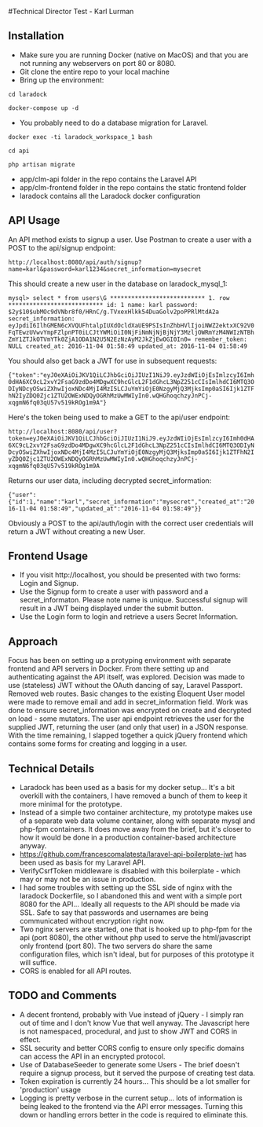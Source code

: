 #Technical Director Test - Karl Lurman

## Installation

- Make sure you are running Docker (native on MacOS) and that you are not running any webservers on port 80 or 8080.
- Git clone the entire repo to your local machine
- Bring up the environment:

``cd laradock``

``docker-compose up -d``

- You probably need to do a database migration for Laravel.

``docker exec -ti laradock_workspace_1 bash``

``cd api``

``php artisan migrate``

- app/clm-api folder in the repo contains the Laravel API
- app/clm-frontend folder in the repo contains the static frontend folder
- laradock contains all the Laradock docker configuration

## API Usage

An API method exists to signup a user. Use Postman to create a user with a POST to the api/signup endpoint:

``http://localhost:8080/api/auth/signup?name=karl&password=karl1234&secret_information=mysecret``

This should create a new user in the database on laradock_mysql_1:

``mysql> select * from users\G
*************************** 1. row ***************************
                id: 1
              name: karl
          password: $2y$10$ubMOc9dVNbr8f0/HRnC/g.TVxexHlkk54DuaGolv2poPPRlMtdA2a
secret_information: eyJpdiI6IlhGMEN6cXVQUFhtalpIUXdOcldXaUE9PSIsInZhbHVlIjoiNWZ2ektxXC92V0FqTEwzUVwvYmpFZlpnPT0iLCJtYWMiOiI0NjFiNmNjNjBjNjY3MzljOWRmYzM4NWIzNTBhZmY1ZTJkOTVmYTk0ZjA1ODA1N2U5N2EzNzAyM2JkZjEwOGI0In0=
    remember_token: NULL
        created_at: 2016-11-04 01:58:49
        updated_at: 2016-11-04 01:58:49``

You should also get back a JWT for use in subsequent requests:

``{"token":"eyJ0eXAiOiJKV1QiLCJhbGciOiJIUzI1NiJ9.eyJzdWIiOjEsImlzcyI6Imh0dHA6XC9cL2xvY2FsaG9zdDo4MDgwXC9hcGlcL2F1dGhcL3NpZ251cCIsImlhdCI6MTQ3ODIyNDcyOSwiZXhwIjoxNDc4MjI4MzI5LCJuYmYiOjE0NzgyMjQ3MjksImp0aSI6Ijk1ZTFhN2IyZDQ0Zjc1ZTU2OWExNDQyOGRhMzUwMWIyIn0.wQHGhoqchzyJnPCj-xqgmN6fq03qU57v519kROg1m9A"}``

Here's the token being used to make a GET to the api/user endpoint:

``http://localhost:8080/api/user?token=eyJ0eXAiOiJKV1QiLCJhbGciOiJIUzI1NiJ9.eyJzdWIiOjEsImlzcyI6Imh0dHA6XC9cL2xvY2FsaG9zdDo4MDgwXC9hcGlcL2F1dGhcL3NpZ251cCIsImlhdCI6MTQ3ODIyNDcyOSwiZXhwIjoxNDc4MjI4MzI5LCJuYmYiOjE0NzgyMjQ3MjksImp0aSI6Ijk1ZTFhN2IyZDQ0Zjc1ZTU2OWExNDQyOGRhMzUwMWIyIn0.wQHGhoqchzyJnPCj-xqgmN6fq03qU57v519kROg1m9A``

Returns our user data, including decrypted secret_information:

``{"user":{"id":1,"name":"karl","secret_information":"mysecret","created_at":"2016-11-04 01:58:49","updated_at":"2016-11-04 01:58:49"}}``

Obviously a POST to the api/auth/login with the correct user credentials will return a JWT without creating a new User.

## Frontend Usage

- If you visit http://localhost, you should be presented with two forms: Login and Signup.
- Use the Signup form to create a user with password and a secret_informaton. Please note name is unique. Successful signup will result in a JWT being displayed under the submit button.
- Use the Login form to login and retrieve a users Secret Information.

## Approach

Focus has been on setting up a protyping environment with separate frontend and API servers in Docker. From there setting up and authenticating against the API itself, was explored. Decision was made to use (stateless) JWT without the OAuth  dancing of say, Laravel Passport. Removed web routes. Basic changes to the existing Eloquent User model were made to remove email and add in secret_information field. Work was done to ensure secret_information was encrypted on create and decrypted on load - some mutators. The user api endpoint retrieves the user for the supplied JWT, returning the user (and only that user) in a JSON response. With the time remaining, I slapped together a quick jQuery frontend which contains some forms for creating and logging in a user.

## Technical Details

- Laradock has been used as a basis for my docker setup... It's a bit overkill with the containers, I have removed a bunch of them to keep it more minimal for the prototype. 
- Instead of a simple two container architecture, my prototype makes use of a separate web data volume container, along with separate mysql and php-fpm containers. It does move away from the brief, but it's closer to how it would be done in a production container-based architecture anyway.
- https://github.com/francescomalatesta/laravel-api-boilerplate-jwt has been used as basis for my Laravel API.
- VerifyCsrfToken middleware is disabled with this boilerplate - which may or may not be an issue in production.
- I had some troubles with setting up the SSL side of nginx with the laradock Dockerfile, so I abandoned this and went with a simple port 8080 for the API... Ideally all requests to the API should be made via SSL. Safe to say that passwords and usernames are being communicated without encryption right now.
- Two nginx servers are started, one that is hooked up to php-fpm for the api (port 8080), the other without php used to serve the html/javascript only frontend (port 80). The two servers do share the same configuration files, which isn't ideal, but for purposes of this prototype it will suffice.
- CORS is enabled for all API routes.

## TODO and Comments

- A decent frontend, probably with Vue instead of jQuery - I simply ran out of time and I don't know Vue that well anyway. 
The Javascript here is not namespaced, procedural, and just to show JWT and CORS in effect.
- SSL security and better CORS config to ensure only specific domains can access the API in an encrypted protocol.
- Use of DatabaseSeeder to generate some Users - The brief doesn't require a signup process, but it served the purpose
of creating test data.
- Token expiration is currently 24 hours... This should be a lot smaller for 'production' usage
- Logging is pretty verbose in the current setup... lots of information is being leaked to the frontend via the API error
messages. Turning this down or handling errors better in the code is required to eliminate this.
